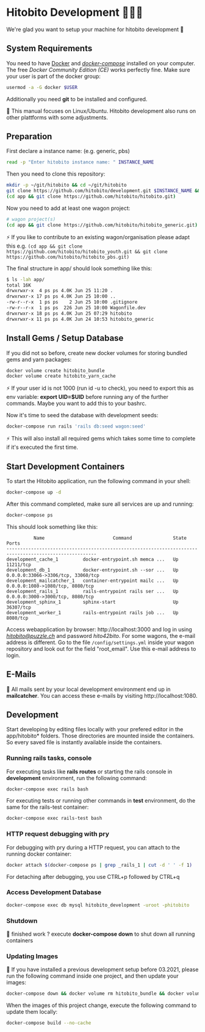 # Hitobito Development 👩🏽‍💻

We're glad you want to setup your machine for hitobito development 💃

## System Requirements

You need to have [Docker][docker] and _[docker-compose][doco]_ installed on your computer.
The free _Docker Community Edition (CE)_ works perfectly fine. Make sure your user is part of the docker group:
```bash
usermod -a -G docker $USER
```

[docker]: https://docs.docker.com/install/
[doco]: https://docs.docker.com/compose/install/

Additionally you need **git** to be installed and configured.
 
 🐧 This manual focuses on Linux/Ubuntu. Hitobito development also runs on other plattforms with some adjustments. 

## Preparation

First declare a instance name: (e.g. generic, pbs)

```bash
read -p "Enter hitobito instance name: " INSTANCE_NAME
```

Then you need to clone this repository:

```bash
mkdir -p ~/git/hitobito && cd ~/git/hitobito
git clone https://github.com/hitobito/development.git $INSTANCE_NAME && cd $INSTANCE_NAME
(cd app && git clone https://github.com/hitobito/hitobito.git)
```

Now you need to add at least one wagon project:

```bash
# wagon project(s)
(cd app && git clone https://github.com/hitobito/hitobito_generic.git)
```

⚡ If you like to contribute to an existing wagon/organisation please adapt this e.g. `(cd app && git clone https://github.com/hitobito/hitobito_youth.git && git clone https://github.com/hitobito/hitobito_pbs.git)`


The final structure in app/ should look something like this:

```bash
$ ls -lah app/
total 16K
drwxrwxr-x  4 ps ps 4.0K Jun 25 11:20 .
drwxrwxr-x 17 ps ps 4.0K Jun 25 10:00 ..
-rw-r--r-x  1 ps ps    2 Jun 25 10:00 .gitignore
-rw-r--r-x  1 ps ps  226 Jun 25 10:00 Wagonfile.dev
drwxrwxr-x 18 ps ps 4.0K Jun 25 07:29 hitobito
drwxrwxr-x 11 ps ps 4.0K Jun 24 10:53 hitobito_generic
```

## Install Gems / Setup Database

If you did not so before, create new docker volumes for storing bundled gems and yarn packages:

```bash
docker volume create hitobito_bundle
docker volume create hitobito_yarn_cache
```

⚡ If your user id is not 1000 (run id -u to check), you need to export this as env variable: **export UID=$UID** before running any of the further commands. Maybe you want to add this to your bashrc. 

Now it's time to seed the database with development seeds:

```bash
docker-compose run rails 'rails db:seed wagon:seed'
```

⚡ This will also install all required gems which takes some time to complete if it's executed the first time.

## Start Development Containers

To start the Hitobito application, run the following command in your shell:

```bash
docker-compose up -d
```

After this command completed, make sure all services are up and running:

```bash
docker-compose ps
```

This should look something like this:

```
          Name                         Command               State                 Ports               
-------------------------------------------------------------------------------------------------------
development_cache_1         docker-entrypoint.sh memca ...   Up      11211/tcp                         
development_db_1            docker-entrypoint.sh --sor ...   Up      0.0.0.0:33066->3306/tcp, 33060/tcp
development_mailcatcher_1   container-entrypoint mailc ...   Up      0.0.0.0:1080->1080/tcp, 8080/tcp                       
development_rails_1         rails-entrypoint rails ser ...   Up      0.0.0.0:3000->3000/tcp, 8080/tcp  
development_sphinx_1        sphinx-start                     Up      36307/tcp                         
development_worker_1        rails-entrypoint rails job ...   Up      8080/tcp
```

Access webapplication by browser: http://localhost:3000 and log in using *hitobito@puzzle.ch* and password *hito42bito*. For some wagons, the e-mail address is different. Go to the file ```/config/settings.yml``` inside your wagon repository and look out for the field "root_email". Use this e-mail address to login.

## E-Mails

:email: All mails sent by your local development environment end up in **mailcatcher**. You can access these e-mails by visiting http://localhost:1080.

## Development

Start developing by editing files locally with your prefered editor in the app/hitobito* folders. Those directories are mounted inside the containers. So every saved file is instantly available inside the containers. 

### Running rails tasks, console

For executing tasks like **rails routes** or starting the rails console in **development** environment, run the following command:

```bash
docker-compose exec rails bash
```

For executing tests or running other commands in **test** environment, do the same for the rails-test container:

```bash
docker-compose exec rails-test bash
```

### HTTP request debugging with pry

For debugging with pry during a HTTP request, you can attach to the running docker container:

```bash
docker attach $(docker-compose ps | grep _rails_1 | cut -d ' ' -f 1)
```

For detaching after debugging, you use CTRL+p followed by CTRL+q

### Access Development Database
```bash
docker-compose exec db mysql hitobito_development -uroot -phitobito
```
### Shutdown

🍺 finished work ? execute **docker-compose down** to shut down all running containers

### Updating Images

:calendar: If you have installed a previous development setup before 03.2021, please run the following command inside one project, and then update your images:
```bash
docker-compose down && docker volume rm hitobito_bundle && docker volume create hitobito_bundle
```

When the images of this project change, execute the following command to update them locally:

```bash
docker-compose build --no-cache
```
